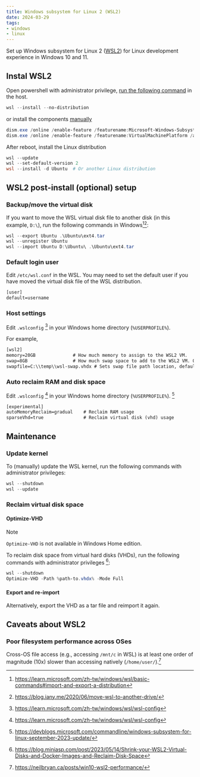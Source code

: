 ```yaml
---
title: Windows subsystem for Linux 2 (WSL2)
date: 2024-03-29
tags:
- windows
- linux
---
```


Set up Windows subsystem for Linux 2 ([WSL2](https://docs.microsoft.com/en-us/windows/wsl/)) for Linux development experience in Windows 10 and 11.

## Instal WSL2

Open powershell with administrator privilege, [run the following command](https://devblogs.microsoft.com/commandline/install-wsl-with-a-single-command-now-available-in-windows-10-version-2004-and-higher/) in the host.

```powershell
wsl --install --no-distribution
```

or install the components [manually](https://learn.microsoft.com/en-us/windows/wsl/install-manual)

```powershell
dism.exe /online /enable-feature /featurename:Microsoft-Windows-Subsystem-Linux /all /norestart
dism.exe /online /enable-feature /featurename:VirtualMachinePlatform /all /norestart
```

After reboot, install the Linux distribution

```powershell
wsl --update
wsl --set-default-version 2
wsl --install -d Ubuntu  # Or another Linux distribution
```

## WSL2 post-install (optional) setup

### Backup/move the virtual disk

If you want to move the WSL virtual disk file to another disk (in this example, `D:\`), run the following commands in Windows[^export-import][^movedrive]:

```powershell
wsl --export Ubuntu .\Ubuntu\ext4.tar
wsl --unregister Ubuntu
wsl --import Ubuntu D:\Ubuntu\ .\Ubuntu\ext4.tar
```

[^export-import]: https://learn.microsoft.com/zh-tw/windows/wsl/basic-commands#import-and-export-a-distribution
[^movedrive]: https://blog.iany.me/2020/06/move-wsl-to-another-drive/

### Default login user

Edit `/etc/wsl.conf` in the WSL. You may need to set the default user if you have moved the virtual disk file of the WSL distribution.

```txt title="/etc/wsl.conf"
[user]
default=username
```

### Host settings

Edit `.wslconfig` [^wslconfig] in your Windows home directory (`%USERPROFILE%`).

For example,

```txt title=".wslconfig"
[wsl2]
memory=20GB              # How much memory to assign to the WSL2 VM.
swap=8GB                 # How much swap space to add to the WSL2 VM. 0 for no swap file.
swapfile=C:\\temp\\wsl-swap.vhdx # Sets swap file path location, default is %USERPROFILE%\AppData\Local\Temp\swap.vhdx. Useful if your C drive has limited disk space.
```

[^wslconfig]: https://learn.microsoft.com/zh-tw/windows/wsl/wsl-config

### Auto reclaim RAM and disk space

Edit `.wslconfig` [^wslconfig] in your Windows home directory (`%USERPROFILE%`). [^autoreclaim]

```txt title=".wslconfig"
[experimental]
autoMemoryReclaim=gradual    # Reclaim RAM usage
sparseVhd=true               # Reclaim virtual disk (vhd) usage
```

[^autoreclaim]: https://devblogs.microsoft.com/commandline/windows-subsystem-for-linux-september-2023-update/

## Maintenance

### Update kernel

To (manually) update the WSL kernel, run the following commands with administrator privileges:

```powershell
wsl --shutdown
wsl --update
```

### Reclaim virtual disk space

#### Optimize-VHD

> [!NOTE]
> `Optimize-VHD` is not available in Windows Home edition.

To reclaim disk space from virtual hard disks (VHDs), run the following commands with administrator privileges [^optimize-vhd]:

```powershell
wsl --shutdown
Optimize-VHD -Path %path-to.vhdx% -Mode Full
```

#### Export and re-import

Alternatively, export the VHD as a tar file and reimport it again.

[^optimize-vhd]: https://blog.miniasp.com/post/2023/05/14/Shrink-your-WSL2-Virtual-Disks-and-Docker-Images-and-Reclaim-Disk-Space

## Caveats about WSL2

### Poor filesystem performance across OSes

Cross-OS file access (e.g., accessing `/mnt/c` in WSL) is at least one order of magnitude (10x) slower than accessing natively (`/home/user/`).[^wslio]

[^wslio]: https://neilbryan.ca/posts/win10-wsl2-performance/
